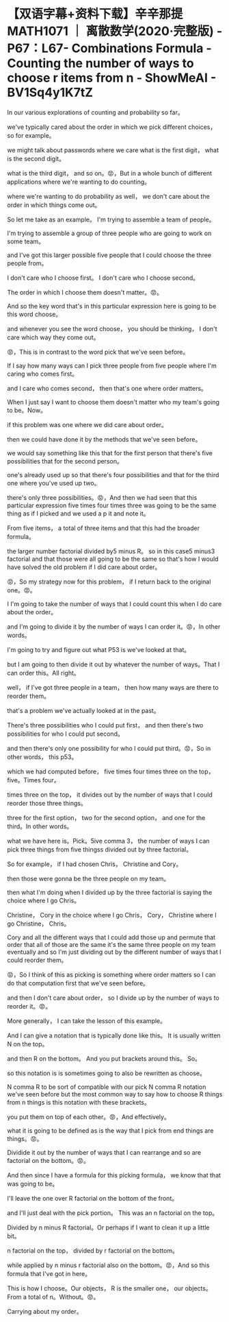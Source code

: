 # 【双语字幕+资料下载】辛辛那提 MATH1071 ｜ 离散数学(2020·完整版) - P67：L67- Combinations Formula - Counting the number of ways to choose r items from n - ShowMeAI - BV1Sq4y1K7tZ

In our various explorations of counting and probability so far。

 we've typically cared about the order in which we pick different choices， so for example。

 we might talk about passwords where we care what is the first digit， what is the second digit。

 what is the third digit， and so on。😡，But in a whole bunch of different applications where we're wanting to do counting。

 where we're wanting to do probability as well， we don't care about the order in which things come out。

 So let me take as an example。 I'm trying to assemble a team of people。

 I'm trying to assemble a group of three people who are going to work on some team。

 and I've got this larger possible five people that I could choose the three people from。

 I don't care who I choose first。 I don't care who I choose second。

 The order in which I choose them doesn't matter。😡。

And so the key word that's in this particular expression here is going to be this word choose。

 and whenever you see the word choose， you should be thinking， I don't care which way they come out。

😡，This is in contrast to the word pick that we've seen before。

 If I say how many ways can I pick three people from five people where I'm caring who comes first。

 and I care who comes second， then that's one where order matters。

 When I just say I want to choose them doesn't matter who my team's going to be。Now。

 if this problem was one where we did care about order。

 then we could have done it by the methods that we've seen before。

 we would say something like this that for the first person that there's five possibilities that for the second person。

 one's already used up so that there's four possibilities and that for the third one where you've used up two。

 there's only three possibilities。😡，And then we had seen that this particular expression five times four times three was going to be the same thing as if I picked and we used a p it and note it。

From five items， a total of three items and that this had the broader formula。

 the larger number factorial divided by5 minus R。 so in this case5 minus3 factorial and that those were all going to be the same so that's how I would have solved the old problem if I did care about order。

😡，So my strategy now for this problem， if I return back to the original one。😡。

I I'm going to take the number of ways that I could count this when I do care about the order。

 and I'm going to divide it by the number of ways I can order it。😡，In other words。

 I'm going to try and figure out what P53 is we've looked at that。

 but I am going to then divide it out by whatever the number of ways。That I can order this。All right。

 well， if I've got three people in a team， then how many ways are there to reorder them。

 that's a problem we've actually looked at in the past。

There's three possibilities who I could put first， and then there's two possibilities for who I could put second。

 and then there's only one possibility for who I could put third。😡，So in other words， this p53。

 which we had computed before， five times four times three on the top， five。Times four。

 times three on the top， it divides out by the number of ways that I could reorder those three things。

 three for the first option， two for the second option， and one for the third。In other words。

 what we have here is。Pick。5ive comma 3， the number of ways I can pick three things from five thingss divided out by three factorial。

So for example， if I had chosen Chris， Christine and Cory。

 then those were gonna be the three people on my team。

 then what I'm doing when I divided up by the three factorial is saying the choice where I go Chris。

 Christine， Cory in the choice where I go Chris， Cory， Christine where I go Christine， Chris。

 Cory and all the different ways that I could add those up and permute that order that all of those are the same it's the same three people on my team eventually and so I'm just dividing out by the different number of ways that I could reorder them。

😡，So I think of this as picking is something where order matters so I can do that computation first that we've seen before。

 and then I don't care about order， so I divide up by the number of ways to reorder it。😡。

More generally， I can take the lesson of this example。

And I can give a notation that is typically done like this。 It is usually written N on the top。

 and then R on the bottom。 And you put brackets around this。 So。

 so this notation is is sometimes going to also be rewritten as choose。

N comma R to be sort of compatible with our pick N comma R notation we've seen before but the most common way to say how to choose R things from n things is this notation with these brackets。

 you put them on top of each other。😡，And effectively。

 what it is going to be defined as is the way that I pick from end things are things。😡。

Dividide it out by the number of ways that I can rearrange and so are factorial on the bottom。😡。

And then since I have a formula for this picking formula， we know that that was going to be。

 I'll leave the one over R factorial on the bottom of the front。

 and I'll just deal with the pick portion。 This was an n factorial on the top。

Divided by n minus R factorial。Or perhaps if I want to clean it up a little bit。

 n factorial on the top， divided by r factorial on the bottom。

 while applied by n minus r factorial also on the bottom。😡，And so this formula that I've got in here。

This is how I choose。Our objects， R is the smaller one， our objects。From a total of n。Without。😡。

Carrying about my order。